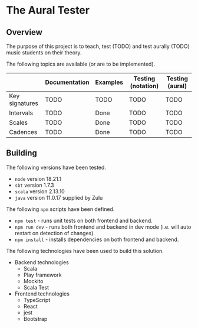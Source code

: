 # The Aural Tester

## Overview

The purpose of this project is to teach, test (TODO) and test aurally (TODO) music students on their theory.

The following topics are available (or are to be implemented).

|                | Documentation | Examples | Testing (notation) | Testing (aural) |
|----------------|---------------|----------|--------------------|-----------------|
| Key signatures | TODO          | TODO     | TODO               | TODO            |
| Intervals      | TODO          | Done     | TODO               | TODO            |
| Scales         | TODO          | Done     | TODO               | TODO            |
| Cadences       | TODO          | Done     | TODO               | TODO            |

## Building

The following versions have been tested.

* `node` version 18.21.1
* `sbt` version 1.7.3
* `scala` version 2.13.10
* `java` version 11.0.17 supplied by Zulu

The following `npm` scripts have been defined.

* `npm test` - runs unit tests on both frontend and backend.
* `npm run dev` - runs both frontend and backend in dev mode (i.e. will auto restart on detection of changes).
* `npm install` - installs dependencies on both frontend and backend.

The following technologies have been used to build this solution.
* Backend technologies
  * Scala
  * Play framework
  * Mockito
  * Scala Test
* Frontend technologies
  * TypeScript
  * React
  * jest
  * Bootstrap